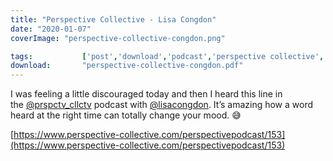 ```yaml
---
title: "Perspective Collective - Lisa Congdon"
date: "2020-01-07"
coverImage: "perspective-collective-congdon.png"

tags:           ['post','download','podcast','perspective collective','scott russell','lisa congdon']
download:       "perspective-collective-congdon.pdf"
---
```


I was feeling a little discouraged today and then I heard this line in the [@prspctv\_cllctv](https://www.instagram.com/prspctv_cllctv/) podcast with [@lisacongdon](https://www.instagram.com/lisacongdon/). It’s amazing how a word heard at the right time can totally change your mood. 😅  
  
[https://www.perspective-collective.com/perspectivepodcast/153](https://www.perspective-collective.com/perspectivepodcast/153)
